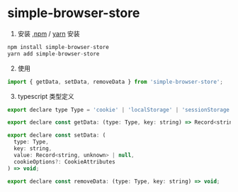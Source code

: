# simple-browser-store

1. 安装 ,[npm](https://npmjs.org/) / [yarn](https://yarnpkg.com) 安装

```js
npm install simple-browser-store
yarn add simple-browser-store
```

2. 使用

```js
import { getData, setData, removeData } from 'simple-browser-store';
```

3. typescript 类型定义

```js
export declare type Type = 'cookie' | 'localStorage' | 'sessionStorage';

export declare const getData: (type: Type, key: string) => Record<string, unknown>;

export declare const setData: (
  type: Type,
  key: string,
  value: Record<string, unknown> | null,
  cookieOptions?: CookieAttributes
) => void;

export declare const removeData: (type: Type, key: string) => void;

```
